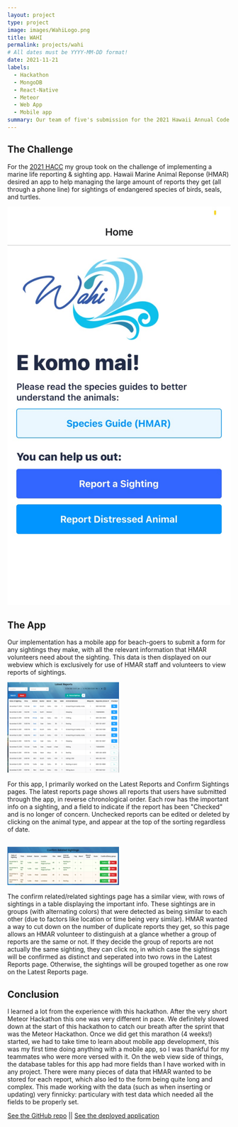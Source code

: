 ```yaml
---
layout: project
type: project
image: images/WahiLogo.png
title: WAHI
permalink: projects/wahi
# All dates must be YYYY-MM-DD format!
date: 2021-11-21
labels:
  - Hackathon
  - MongoDB
  - React-Native
  - Meteor
  - Web App
  - Mobile app
summary: Our team of five's submission for the 2021 Hawaii Annual Code Challenge!
---
```


## The Challenge 

For the [2021 HACC](https://hacc.hawaii.gov/) my group took on the challenge of implementing a marine life reporting & sighting app. Hawaii Marine Animal Reponse (HMAR) desired an app to help managing the large amount of reports they get (all through a phone line) for sightings of endangered species of birds, seals, and turtles.

<img style="height: 50%" class="ui large right floated rounded image" src="../images/AppHome.jpeg">

## The App

Our implementation has a mobile app for beach-goers to submit a form for any sightings they make, with all the relevant information that HMAR volunteers need about the sighting. This data is then displayed on our webview which is exclusively for use of HMAR staff and volunteers to view reports of sightings.


<img style="width: 50%" class="ui large right floated rounded image" src="../images/LatestReports.png">

For this app, I primarily worked on the Latest Reports and Confirm Sightings pages. The latest reports page shows all reports that users have submitted through the app, in reverse chronological order. Each row has the important info on a sighting, and a field to indicate if the report has been "Checked" and is no longer of concern. Unchecked reports can be edited or deleted by clicking on the animal type, and appear at the top of the sorting regardless of date.

<br/>
<img style="width: 50%" class="ui large right floated rounded image" src="../images/ConfirmRelated.png">

The confirm related/related sightings page has a similar view, with rows of sightings in a table displaying the important info. These sightings are in groups (with alternating colors) that were detected as being similar to each other (due to factors like location or time being very similar). HMAR wanted a way to cut down on the number of duplicate reports they get, so this page allows an HMAR volunteer to distinguish at a glance whether a group of reports are the same or not. If they decide the group of reports are not actually the same sighting, they can click no, in which case the sightings will be confirmed as distinct and seperated into two rows in the Latest Reports page. Otherwise, the sightings will be grouped together as one row on the Latest Reports page.

## Conclusion

I learned a lot from the experience with this hackathon. After the very short Meteor Hackathon this one was very different in pace. We definitely slowed down at the start of this hackathon to catch our breath after the sprint that was the Meteor Hackathon. Once we did get this marathon (4 weeks!) started, we had to take time to learn about mobile app development, this was my first time doing anything with a mobile app, so I was thankful for my teammates who were more versed with it. On the web view side of things, the database tables for this app had more fields than I have worked with in any project. There were many pieces of data that HMAR wanted to be stored for each report, which also led to the form being quite long and complex. This made working with the data (such as when inserting or updating) very finnicky: particulary with test data which needed all the fields to be properly set.

[See the GitHub repo](https://github.com/HACC2021/DAAJ) 
||
[See the deployed application](https://daaj.meteorapp.com/)

